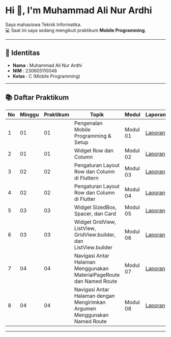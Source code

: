 # Hi 👋, I'm Muhammad Ali Nur Ardhi  

Saya mahasiswa Teknik Informatika.  
💻 Saat ini saya sedang mengikuti praktikum **Mobile Programming**.  

---

## 📌 Identitas
- **Nama**  : Muhammad Ali Nur Ardhi  
- **NIM**   : 230605110048  
- **Kelas** : C (Mobile Programming)  

---

## 📚 Daftar Praktikum
| No | Minggu | Praktikum | Topik                                     | Modul   | Laporan |
|----|--------|-----------|-------------------------------------------|---------|---------|
| 1  | 01     | 01        | Pengenalan Mobile Programming & Setup     | Modul 01| [Laporan](https://drive.google.com/file/d/1lJrSwbEdukwpYgl0bCJk82V0Grbn7o0n/view?usp=sharing)|
| 2  | 01     | 01        | Widget Row dan Column                     | Modul 02|[Laporan](https://drive.google.com/file/d/1Y9SNz-t-WxqgW1b-QzW8L8FHBLWwbG4z/view?usp=sharing)|
| 3  | 02     | 02        | Pengaturan Layout Row dan Column di Fluttern              | Modul 03|[Laporan](https://drive.google.com/file/d/1hmA8-JkQ3atuyLZ2iJxJZu75ETbNLGtp/view?usp=sharing)|
| 4  | 02     | 02        |    Pengaturan Layout Row dan Column di Flutter            | Modul 04|[Laporan](https://drive.google.com/file/d/1zY8Y9-QazZT57XHobx5Badl_WJGousv4/view?usp=sharing)|
| 5  | 03     | 03        |    Widget SizedBox, Spacer, dan Card          | Modul 05|[Laporan](https://drive.google.com/file/d/19bn6HbCgrqRFIpWjmJJlb98V37AXG512/view?usp=sharing)|
| 6  | 03     | 03        |    Widget GridView, ListView, GridView.builder, dan ListView.builder           | Modul 06|[Laporan](https://drive.google.com/file/d/1l7zuUZEw9cUMIqeTjiczP4LYPDkIKZ4h/view?usp=sharing)|
| 7  | 04     | 04        |    Navigasi Antar Halaman Menggunakan MaterialPageRoute dan Named Route           | Modul 07|[Laporan](https://drive.google.com/file/d/1eWnp-7dyjR4GdPoEqVwZCxE3BVIkvXM2/view?usp=sharing)|
| 8  | 04     | 04        |    Navigasi Antar Halaman dengan Mengirimkan Argumen Menggunakan Named Route          | Modul 08|[Laporan]()|
---

